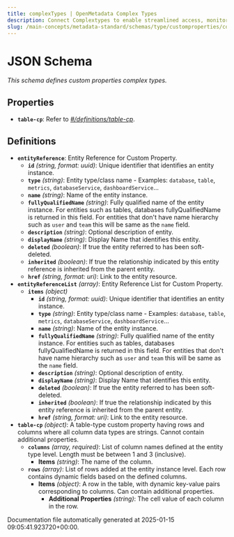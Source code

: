 ```yaml
---
title: complexTypes | OpenMetadata Complex Types
description: Connect Complextypes to enable streamlined access, monitoring, or search of enterprise data using secure and scalable integrations.
slug: /main-concepts/metadata-standard/schemas/type/customproperties/complextypes
---
```


# JSON Schema

*This schema defines custom properties complex types.*

## Properties

- **`table-cp`**: Refer to *[#/definitions/table-cp](#definitions/table-cp)*.
## Definitions

- **`entityReference`**: Entity Reference for Custom Property.
  - **`id`** *(string, format: uuid)*: Unique identifier that identifies an entity instance.
  - **`type`** *(string)*: Entity type/class name - Examples: `database`, `table`, `metrics`, `databaseService`, `dashboardService`...
  - **`name`** *(string)*: Name of the entity instance.
  - **`fullyQualifiedName`** *(string)*: Fully qualified name of the entity instance. For entities such as tables, databases fullyQualifiedName is returned in this field. For entities that don't have name hierarchy such as `user` and `team` this will be same as the `name` field.
  - **`description`** *(string)*: Optional description of entity.
  - **`displayName`** *(string)*: Display Name that identifies this entity.
  - **`deleted`** *(boolean)*: If true the entity referred to has been soft-deleted.
  - **`inherited`** *(boolean)*: If true the relationship indicated by this entity reference is inherited from the parent entity.
  - **`href`** *(string, format: uri)*: Link to the entity resource.
- **`entityReferenceList`** *(array)*: Entity Reference List for Custom Property.
  - **`items`** *(object)*
    - **`id`** *(string, format: uuid)*: Unique identifier that identifies an entity instance.
    - **`type`** *(string)*: Entity type/class name - Examples: `database`, `table`, `metrics`, `databaseService`, `dashboardService`...
    - **`name`** *(string)*: Name of the entity instance.
    - **`fullyQualifiedName`** *(string)*: Fully qualified name of the entity instance. For entities such as tables, databases fullyQualifiedName is returned in this field. For entities that don't have name hierarchy such as `user` and `team` this will be same as the `name` field.
    - **`description`** *(string)*: Optional description of entity.
    - **`displayName`** *(string)*: Display Name that identifies this entity.
    - **`deleted`** *(boolean)*: If true the entity referred to has been soft-deleted.
    - **`inherited`** *(boolean)*: If true the relationship indicated by this entity reference is inherited from the parent entity.
    - **`href`** *(string, format: uri)*: Link to the entity resource.
- **`table-cp`** *(object)*: A table-type custom property having rows and columns where all column data types are strings. Cannot contain additional properties.
  - **`columns`** *(array, required)*: List of column names defined at the entity type level. Length must be between 1 and 3 (inclusive).
    - **Items** *(string)*: The name of the column.
  - **`rows`** *(array)*: List of rows added at the entity instance level. Each row contains dynamic fields based on the defined columns.
    - **Items** *(object)*: A row in the table, with dynamic key-value pairs corresponding to columns. Can contain additional properties.
      - **Additional Properties** *(string)*: The cell value of each column in the row.


Documentation file automatically generated at 2025-01-15 09:05:41.923720+00:00.
